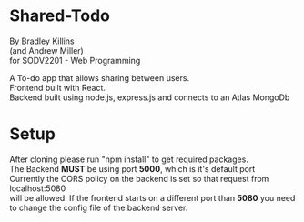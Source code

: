 # Shared-Todo

By Bradley Killins  
(and Andrew Miller)  
for SODV2201 - Web Programming

A To-do app that allows sharing between users.  
Frontend built with React.  
Backend built using node.js, express.js and connects to an Atlas MongoDb

# Setup

After cloning please run "npm install" to get required packages.  
The Backend **MUST** be using port **5000**, which is it's default port  
Currently the CORS policy on the backend is set so that request from localhost:5080  
will be allowed. If the frontend starts on a different port than **5080** you need  
to change the config file of the backend server.
